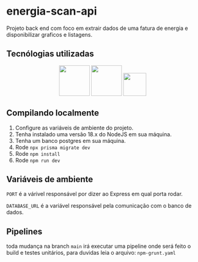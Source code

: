 # energia-scan-api

Projeto back end com foco em extrair dados de uma fatura de energia e disponibilizar graficos e listagens.

## Tecnólogias utilizadas
<div align="center">
    <img width="80" height="80" src="https://cdn.jsdelivr.net/gh/devicons/devicon@latest/icons/nodejs/nodejs-original-wordmark.svg" />
    <img width="80" height="80" src="https://cdn.jsdelivr.net/gh/devicons/devicon@latest/icons/prisma/prisma-original-wordmark.svg" />
    <img width="60" height="60" src="https://cdn.jsdelivr.net/gh/devicons/devicon@latest/icons/jest/jest-plain.svg" />
</div>

## Compilando localmente
 1) Configure as variáveis de ambiente do projeto.
 2) Tenha instalado uma versão 18.x do NodeJS em sua máquina.
 3) Tenha um banco postgres em sua máquina.
 4) Rode ```npx prisma migrate dev```
 5) Rode ```npm install```
 6) Rode ```npm run dev```

## Variáveis de ambiente
```PORT``` é a várivel responsável por dizer ao Express em qual porta rodar.

```DATABASE_URL``` é a variável responsável pela comunicação com o banco de dados.

## Pipelines
toda mudança na branch ```main``` irá executar uma pipeline onde será feito o build e testes unitários, para duvidas leia o arquivo: ```npm-grunt.yaml```
